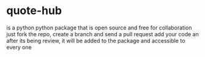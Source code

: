 # quote-hub

is a python python package that is open source and free for collaboration 
just fork the repo, create a branch and send a pull request add your code an after its being review, it will be added to the package and accessible to every one
